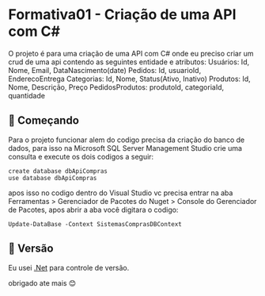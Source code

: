 # Formativa01 - Criação de uma API com C#

O projeto é para uma criação de uma API com C# onde eu preciso criar um crud de uma api contendo as seguintes entidade e atributos: 
Usuários: Id, Nome, Email, DataNascimento(date) 
Pedidos: Id, usuarioId, EnderecoEntrega 
Categorias: Id, Nome, Status(Ativo, Inativo) 
Produtos: Id, Nome, Descrição, Preço 
PedidosProdutos: produtoId, categoriaId, quantidade


## 🚀 Começando

Para o projeto funcionar alem do codigo precisa da criação do banco de dados, para isso na Microsoft SQL Server Management Studio crie uma consulta e execute os dois codigos a seguir:
```
create database dbApiCompras
use database dbApiCompras
```
apos isso no codigo dentro do Visual Studio vc precisa entrar na aba Ferramentas > Gerenciador de Pacotes do Nuget > Console do Gerenciador de Pacotes, apos abrir a aba você digitara o codigo: 
```
Update-DataBase -Context SistemasComprasDBContext
```

## 📌 Versão

Eu usei [.Net]([https://dotnet.microsoft.com/pt-br/download/dotnet/8.0]) para controle de versão.

obrigado ate mais 😊
